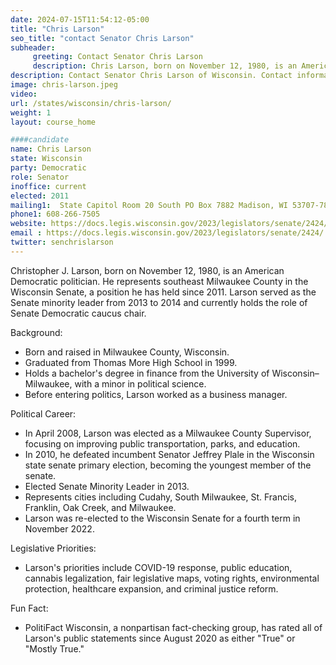 ```yaml
---
date: 2024-07-15T11:54:12-05:00
title: "Chris Larson"
seo_title: "contact Senator Chris Larson"
subheader:
     greeting: Contact Senator Chris Larson
     description: Chris Larson, born on November 12, 1980, is an American politician affiliated with the Democratic Party. He is a member of the Wisconsin State Senate, representing District 7. He assumed office on January 3, 2011.
description: Contact Senator Chris Larson of Wisconsin. Contact information for Chris Larson includes email address, phone number, and mailing address.
image: chris-larson.jpeg
video:
url: /states/wisconsin/chris-larson/
weight: 1
layout: course_home

####candidate
name: Chris Larson
state: Wisconsin
party: Democratic
role: Senator
inoffice: current
elected: 2011
mailing1:  State Capitol Room 20 South PO Box 7882 Madison, WI 53707-7882
phone1: 608-266-7505
website: https://docs.legis.wisconsin.gov/2023/legislators/senate/2424/
email : https://docs.legis.wisconsin.gov/2023/legislators/senate/2424/
twitter: senchrislarson
---
```

Christopher J. Larson, born on November 12, 1980, is an American Democratic politician. He represents southeast Milwaukee County in the Wisconsin Senate, a position he has held since 2011. Larson served as the Senate minority leader from 2013 to 2014 and currently holds the role of Senate Democratic caucus chair.

Background:
- Born and raised in Milwaukee County, Wisconsin.
- Graduated from Thomas More High School in 1999.
- Holds a bachelor's degree in finance from the University of Wisconsin–Milwaukee, with a minor in political science.
- Before entering politics, Larson worked as a business manager.

Political Career:
- In April 2008, Larson was elected as a Milwaukee County Supervisor, focusing on improving public transportation, parks, and education.
- In 2010, he defeated incumbent Senator Jeffrey Plale in the Wisconsin state senate primary election, becoming the youngest member of the senate.
- Elected Senate Minority Leader in 2013.
- Represents cities including Cudahy, South Milwaukee, St. Francis, Franklin, Oak Creek, and Milwaukee.
- Larson was re-elected to the Wisconsin Senate for a fourth term in November 2022.

Legislative Priorities:
- Larson's priorities include COVID-19 response, public education, cannabis legalization, fair legislative maps, voting rights, environmental protection, healthcare expansion, and criminal justice reform.

Fun Fact:
- PolitiFact Wisconsin, a nonpartisan fact-checking group, has rated all of Larson's public statements since August 2020 as either "True" or "Mostly True."
